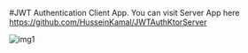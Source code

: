 #JWT Authentication Client App.
You can visit Server App here
https://github.com/HusseinKamal/JWTAuthKtorServer

![img1](https://github.com/HusseinKamal/JWTAuthKtorClient/assets/29864161/84ad1c99-e04a-4f07-9a15-f371edaa3d27)

